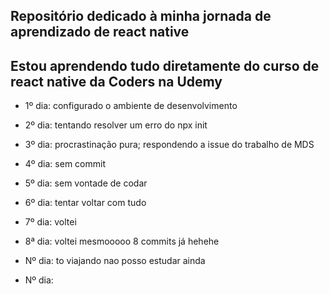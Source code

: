 ## Repositório dedicado à minha jornada de aprendizado de react native

## Estou aprendendo tudo diretamente do curso de react native da Coders na Udemy

- 1º dia: configurado o ambiente de desenvolvimento
- 2º dia: tentando resolver um erro do npx init
- 3º dia: procrastinação pura; respondendo a issue do trabalho de MDS
- 4º dia: sem commit
- 5º dia: sem vontade de codar
- 6º dia: tentar voltar com tudo
- 7º dia: voltei
- 8ª dia: voltei mesmooooo 8 commits já hehehe
  
- Nº dia: to viajando nao posso estudar ainda
- Nº dia: 